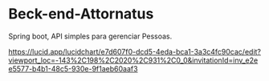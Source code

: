 # Beck-end-Attornatus
Spring boot, API simples para gerenciar Pessoas.

https://lucid.app/lucidchart/e7d607f0-dcd5-4eda-bca1-3a3c4fc90cac/edit?viewport_loc=-143%2C198%2C2020%2C931%2C0_0&invitationId=inv_e2ee5577-b4b1-48c5-930e-9f1aeb60aaf3
